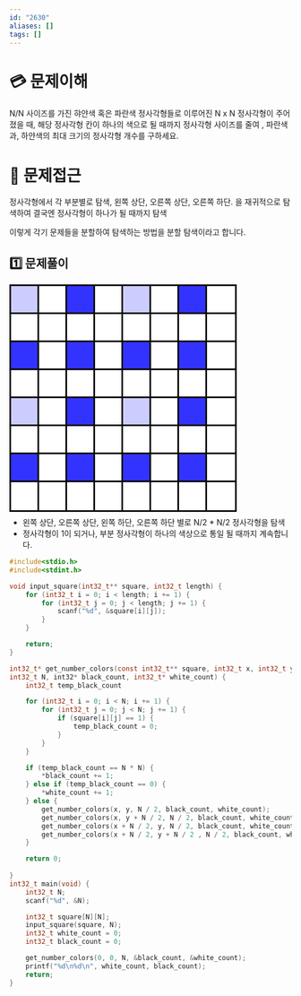 ```yaml
---
id: "2630"
aliases: []
tags: []
---
```


# 💳 문제이해

N/N 사이즈를 가진 햐얀색 혹은 파란색 정사각형들로 이루어진 N x N 정사각형이
주어졌을 때, 해당 정사각형 칸이 하나의 색으로 될 때까지 정사각형 사이즈를 줄여
, 파란색과, 하얀색의 최대 크기의 정사각형 개수를 구하세요.

# 🚥 문제접근

정사각형에서 각 부분별로 탐색, 왼쪽 상단, 오른쪽 상단, 오른쪽 하단.
을 재귀적으로 탐색하여 결국엔 정사각형이 하나가 될 때까지 탐색

이렇게 각기 문제들을 분할하여 탐색하는 방법을 분할 탐색이라고 합니다.

## 1️⃣  문제풀이

<style>
.chessboard {
    display: grid;
    grid-template-columns: repeat(8, 50px);
    grid-template-rows: repeat(8, 50px)
}

.square {
    width: 50px;
    height: 50px;
    border: solid #0B0B0B;
}

.square:nth-child(3),
.square:nth-child(7),
.square:nth-child(17),
.square:nth-child(19),
.square:nth-child(21),
.square:nth-child(23),
.square:nth-child(35),
.square:nth-child(39),
.square:nth-child(49),
.square:nth-child(51),
.square:nth-child(53),
.square:nth-child(55)
{
    background-color: #3333FF;
}

.color_1 {
    background-color: #FFFFFF;
}
.color_2 {
    background-color: #CCCCFF;
}
</style>

<div>
<div class="chessboard">
    <div class="square color_2"></div>
    <div class="square color_1"></div>
    <div class="square color_1"></div>
    <div class="square color_1"></div>
    <div class="square color_2"></div>
    <div class="square color_1"></div>
    <div class="square color_1"></div>
    <div class="square color_1"></div>
    <div class="square color_1"></div>
    <div class="square color_1"></div>
    <div class="square color_1"></div>
    <div class="square color_1"></div>
    <div class="square color_1"></div>
    <div class="square color_1"></div>
    <div class="square color_1"></div>
    <div class="square color_1"></div>
    <div class="square color_1"></div>
    <div class="square color_1"></div>
    <div class="square color_1"></div>
    <div class="square color_1"></div>
    <div class="square color_1"></div>
    <div class="square color_1"></div>
    <div class="square color_1"></div>
    <div class="square color_1"></div>
    <div class="square color_1"></div>
    <div class="square color_1"></div>
    <div class="square color_1"></div>
    <div class="square color_1"></div>
    <div class="square color_1"></div>
    <div class="square color_1"></div>
    <div class="square color_1"></div>
    <div class="square color_1"></div>
    <div class="square color_2"></div>
    <div class="square color_1"></div>
    <div class="square color_1"></div>
    <div class="square color_1"></div>
    <div class="square color_2"></div>
    <div class="square color_1"></div>
    <div class="square color_1"></div>
    <div class="square color_1"></div>
    <div class="square color_1"></div>
    <div class="square color_1"></div>
    <div class="square color_1"></div>
    <div class="square color_1"></div>
    <div class="square color_1"></div>
    <div class="square color_1"></div>
    <div class="square color_1"></div>
    <div class="square color_1"></div>
    <div class="square color_1"></div>
    <div class="square color_1"></div>
    <div class="square color_1"></div>
    <div class="square color_1"></div>
    <div class="square color_1"></div>
    <div class="square color_1"></div>
    <div class="square color_1"></div>
    <div class="square color_1"></div>
    <div class="square color_1"></div>
    <div class="square color_1"></div>
    <div class="square color_1"></div>
    <div class="square color_1"></div>
    <div class="square color_1"></div>
    <div class="square color_1"></div>
    <div class="square color_1"></div>
    <div class="square color_1"></div>
</div>

- 왼쪽 상단, 오른쪽 상단, 왼쪽 하단, 오른쪽 하단 별로 N/2 * N/2 정사각형을 탐색
- 정사각형이 1이 되거나, 부분 정사각형이 하나의 색상으로 통일 될 때까지 계속합니다.

```c
#include<stdio.h>
#include<stdint.h>

void input_square(int32_t** square, int32_t length) {
    for (int32_t i = 0; i < length; i += 1) {
        for (int32_t j = 0; j < length; j += 1) {
            scanf("%d", &square[i][j]);
        }
    }

    return;
}

int32_t* get_number_colors(const int32_t** square, int32_t x, int32_t y,
int32_t N, int32* black_count, int32_t* white_count) { 
    int32_t temp_black_count

    for (int32_t i = 0; i < N; i += 1) {
        for (int32_t j = 0; j < N; j += 1) {
            if (square[i][j] == 1) {
                temp_black_count = 0;
            } 
        }
    }

    if (temp_black_count == N * N) {
        *black_count += 1;
    } else if (temp_black_count == 0) {
        *white_count += 1;
    } else {
        get_number_colors(x, y, N / 2, black_count, white_count);
        get_number_colors(x, y + N / 2, N / 2, black_count, white_count);
        get_number_colors(x + N / 2, y, N / 2, black_count, white_count);
        get_number_colors(x + N / 2, y + N / 2 , N / 2, black_count, white_count);
    }

    return 0;
    
}
int32_t main(void) {
    int32_t N;
    scanf("%d", &N);

    int32_t square[N][N];
    input_square(square, N);
    int32_t white_count = 0;
    int32_t black_count = 0;

    get_number_colors(0, 0, N, &black_count, &white_count);
    printf("%d\n%d\n", white_count, black_count);
    return;
}
```
